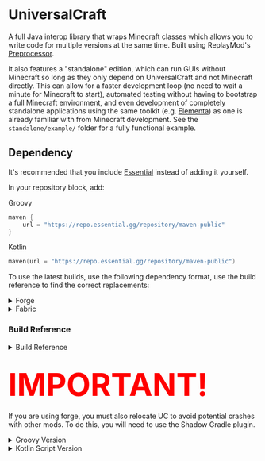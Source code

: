 # UniversalCraft

A full Java interop library that wraps Minecraft classes which allows you to write code for multiple versions at the same time. Built using ReplayMod's [Preprocessor](https://github.com/ReplayMod/preprocessor).


It also features a "standalone" edition, which can run GUIs without Minecraft so long as they only depend on
UniversalCraft and not Minecraft directly.
This can allow for a faster development loop (no need to wait a minute for Minecraft to start),
automated testing without having to bootstrap a full Minecraft environment,
and even development of completely standalone applications using the same toolkit (e.g. [Elementa]) as one is already
familiar with from Minecraft development.
See the `standalone/example/` folder for a fully functional example.

## Dependency

It's recommended that you include [Essential](https://essential.gg/) instead of adding it yourself.

In your repository block, add:

Groovy
```groovy
maven {
    url = "https://repo.essential.gg/repository/maven-public"
}
```
Kotlin
```kotlin
maven(url = "https://repo.essential.gg/repository/maven-public")
```

To use the latest builds, use the following dependency format, use the build reference to find the correct replacements:

<details><summary>Forge</summary>

```kotlin
implementation("gg.essential:universalcraft-$mcVersion-$mcPlatform:$buildNumber")
```
</details>
<details><summary>Fabric</summary>

Groovy
```groovy
modImplementation(include("gg.essential:universalcraft-$mcVersion-$mcPlatform:$buildNumber"))
```
Kotlin
```kotlin
modImplementation(include("gg.essential:universalcraft-$mcVersion-$mcPlatform:$buildNumber")!!)
```
</details>

### Build Reference
<!--
Script to generate the Build Reference table:
```bash
sed -n '/"1.8.9-forge"/,/)/p' settings.gradle.kts | sed '$d' | tr -d '", ' | tac | while read -r platform; do
    version=$(echo "$platform" | cut -d'-' -f1)
    loader=$(echo "$platform" | cut -d'-' -f2)
    echo "<tr><td>$version</td><td>$loader</td><td><img alt=\"$platform\" src=\"https://img.shields.io/badge/dynamic/xml?color=A97BFF&label=%20&query=/metadata/versioning/versions/version[not(contains(text(),'%2B'))][last()]&url=https://repo.essential.gg/repository/maven-releases/gg/essential/universalcraft-$platform/maven-metadata.xml\"></td></tr>"
done
```
-->
<details><summary>Build Reference</summary>
    <table>
      <tbody>
        <tr>
          <th>mcVersion</th>
          <th>mcPlatform</th>
          <th>buildNumber</th>
        </tr>
        <tr>
          <td>standalone</td>
          <td>N/A</td>
          <td>
            <img alt="standalone" src="https://img.shields.io/badge/dynamic/xml?color=A97BFF&label=%20&query=/metadata/versioning/versions/version[not(contains(text(),'%2B'))][last()]&url=https://repo.essential.gg/repository/maven-releases/gg/essential/universalcraft-standalone/maven-metadata.xml">
          </td>
        </tr>
        <tr><td>1.21.2</td><td>fabric</td><td><img alt="1.21.2-fabric" src="https://img.shields.io/badge/dynamic/xml?color=A97BFF&label=%20&query=/metadata/versioning/versions/version[not(contains(text(),'%2B'))][last()]&url=https://repo.essential.gg/repository/maven-releases/gg/essential/universalcraft-1.21.2-fabric/maven-metadata.xml"></td></tr>
        <tr><td>1.21.1</td><td>fabric</td><td><img alt="1.21.1-fabric" src="https://img.shields.io/badge/dynamic/xml?color=A97BFF&label=%20&query=/metadata/versioning/versions/version[not(contains(text(),'%2B'))][last()]&url=https://repo.essential.gg/repository/maven-releases/gg/essential/universalcraft-1.21.1-fabric/maven-metadata.xml"></td></tr>
        <tr><td>1.21</td><td>fabric</td><td><img alt="1.21-fabric" src="https://img.shields.io/badge/dynamic/xml?color=A97BFF&label=%20&query=/metadata/versioning/versions/version[not(contains(text(),'%2B'))][last()]&url=https://repo.essential.gg/repository/maven-releases/gg/essential/universalcraft-1.21-fabric/maven-metadata.xml"></td></tr>
        <tr><td>1.20.6</td><td>fabric</td><td><img alt="1.20.6-fabric" src="https://img.shields.io/badge/dynamic/xml?color=A97BFF&label=%20&query=/metadata/versioning/versions/version[not(contains(text(),'%2B'))][last()]&url=https://repo.essential.gg/repository/maven-releases/gg/essential/universalcraft-1.20.6-fabric/maven-metadata.xml"></td></tr>
        <tr><td>1.20.4</td><td>forge</td><td><img alt="1.20.4-forge" src="https://img.shields.io/badge/dynamic/xml?color=A97BFF&label=%20&query=/metadata/versioning/versions/version[not(contains(text(),'%2B'))][last()]&url=https://repo.essential.gg/repository/maven-releases/gg/essential/universalcraft-1.20.4-forge/maven-metadata.xml"></td></tr>
        <tr><td>1.20.4</td><td>fabric</td><td><img alt="1.20.4-fabric" src="https://img.shields.io/badge/dynamic/xml?color=A97BFF&label=%20&query=/metadata/versioning/versions/version[not(contains(text(),'%2B'))][last()]&url=https://repo.essential.gg/repository/maven-releases/gg/essential/universalcraft-1.20.4-fabric/maven-metadata.xml"></td></tr>
        <tr><td>1.20.2</td><td>forge</td><td><img alt="1.20.2-forge" src="https://img.shields.io/badge/dynamic/xml?color=A97BFF&label=%20&query=/metadata/versioning/versions/version[not(contains(text(),'%2B'))][last()]&url=https://repo.essential.gg/repository/maven-releases/gg/essential/universalcraft-1.20.2-forge/maven-metadata.xml"></td></tr>
        <tr><td>1.20.2</td><td>fabric</td><td><img alt="1.20.2-fabric" src="https://img.shields.io/badge/dynamic/xml?color=A97BFF&label=%20&query=/metadata/versioning/versions/version[not(contains(text(),'%2B'))][last()]&url=https://repo.essential.gg/repository/maven-releases/gg/essential/universalcraft-1.20.2-fabric/maven-metadata.xml"></td></tr>
        <tr><td>1.20.1</td><td>forge</td><td><img alt="1.20.1-forge" src="https://img.shields.io/badge/dynamic/xml?color=A97BFF&label=%20&query=/metadata/versioning/versions/version[not(contains(text(),'%2B'))][last()]&url=https://repo.essential.gg/repository/maven-releases/gg/essential/universalcraft-1.20.1-forge/maven-metadata.xml"></td></tr>
        <tr><td>1.20.1</td><td>fabric</td><td><img alt="1.20.1-fabric" src="https://img.shields.io/badge/dynamic/xml?color=A97BFF&label=%20&query=/metadata/versioning/versions/version[not(contains(text(),'%2B'))][last()]&url=https://repo.essential.gg/repository/maven-releases/gg/essential/universalcraft-1.20.1-fabric/maven-metadata.xml"></td></tr>
        <tr><td>1.20</td><td>fabric</td><td><img alt="1.20-fabric" src="https://img.shields.io/badge/dynamic/xml?color=A97BFF&label=%20&query=/metadata/versioning/versions/version[not(contains(text(),'%2B'))][last()]&url=https://repo.essential.gg/repository/maven-releases/gg/essential/universalcraft-1.20-fabric/maven-metadata.xml"></td></tr>
        <tr><td>1.19.4</td><td>forge</td><td><img alt="1.19.4-forge" src="https://img.shields.io/badge/dynamic/xml?color=A97BFF&label=%20&query=/metadata/versioning/versions/version[not(contains(text(),'%2B'))][last()]&url=https://repo.essential.gg/repository/maven-releases/gg/essential/universalcraft-1.19.4-forge/maven-metadata.xml"></td></tr>
        <tr><td>1.19.4</td><td>fabric</td><td><img alt="1.19.4-fabric" src="https://img.shields.io/badge/dynamic/xml?color=A97BFF&label=%20&query=/metadata/versioning/versions/version[not(contains(text(),'%2B'))][last()]&url=https://repo.essential.gg/repository/maven-releases/gg/essential/universalcraft-1.19.4-fabric/maven-metadata.xml"></td></tr>
        <tr><td>1.19.3</td><td>forge</td><td><img alt="1.19.3-forge" src="https://img.shields.io/badge/dynamic/xml?color=A97BFF&label=%20&query=/metadata/versioning/versions/version[not(contains(text(),'%2B'))][last()]&url=https://repo.essential.gg/repository/maven-releases/gg/essential/universalcraft-1.19.3-forge/maven-metadata.xml"></td></tr>
        <tr><td>1.19.3</td><td>fabric</td><td><img alt="1.19.3-fabric" src="https://img.shields.io/badge/dynamic/xml?color=A97BFF&label=%20&query=/metadata/versioning/versions/version[not(contains(text(),'%2B'))][last()]&url=https://repo.essential.gg/repository/maven-releases/gg/essential/universalcraft-1.19.3-fabric/maven-metadata.xml"></td></tr>
        <tr><td>1.19.2</td><td>forge</td><td><img alt="1.19.2-forge" src="https://img.shields.io/badge/dynamic/xml?color=A97BFF&label=%20&query=/metadata/versioning/versions/version[not(contains(text(),'%2B'))][last()]&url=https://repo.essential.gg/repository/maven-releases/gg/essential/universalcraft-1.19.2-forge/maven-metadata.xml"></td></tr>
        <tr><td>1.19.2</td><td>fabric</td><td><img alt="1.19.2-fabric" src="https://img.shields.io/badge/dynamic/xml?color=A97BFF&label=%20&query=/metadata/versioning/versions/version[not(contains(text(),'%2B'))][last()]&url=https://repo.essential.gg/repository/maven-releases/gg/essential/universalcraft-1.19.2-fabric/maven-metadata.xml"></td></tr>
        <tr><td>1.19.1</td><td>fabric</td><td><img alt="1.19.1-fabric" src="https://img.shields.io/badge/dynamic/xml?color=A97BFF&label=%20&query=/metadata/versioning/versions/version[not(contains(text(),'%2B'))][last()]&url=https://repo.essential.gg/repository/maven-releases/gg/essential/universalcraft-1.19.1-fabric/maven-metadata.xml"></td></tr>
        <tr><td>1.19</td><td>fabric</td><td><img alt="1.19-fabric" src="https://img.shields.io/badge/dynamic/xml?color=A97BFF&label=%20&query=/metadata/versioning/versions/version[not(contains(text(),'%2B'))][last()]&url=https://repo.essential.gg/repository/maven-releases/gg/essential/universalcraft-1.19-fabric/maven-metadata.xml"></td></tr>
        <tr><td>1.18.1</td><td>forge</td><td><img alt="1.18.1-forge" src="https://img.shields.io/badge/dynamic/xml?color=A97BFF&label=%20&query=/metadata/versioning/versions/version[not(contains(text(),'%2B'))][last()]&url=https://repo.essential.gg/repository/maven-releases/gg/essential/universalcraft-1.18.1-forge/maven-metadata.xml"></td></tr>
        <tr><td>1.18.1</td><td>fabric</td><td><img alt="1.18.1-fabric" src="https://img.shields.io/badge/dynamic/xml?color=A97BFF&label=%20&query=/metadata/versioning/versions/version[not(contains(text(),'%2B'))][last()]&url=https://repo.essential.gg/repository/maven-releases/gg/essential/universalcraft-1.18.1-fabric/maven-metadata.xml"></td></tr>
        <tr><td>1.17.1</td><td>forge</td><td><img alt="1.17.1-forge" src="https://img.shields.io/badge/dynamic/xml?color=A97BFF&label=%20&query=/metadata/versioning/versions/version[not(contains(text(),'%2B'))][last()]&url=https://repo.essential.gg/repository/maven-releases/gg/essential/universalcraft-1.17.1-forge/maven-metadata.xml"></td></tr>
        <tr><td>1.17.1</td><td>fabric</td><td><img alt="1.17.1-fabric" src="https://img.shields.io/badge/dynamic/xml?color=A97BFF&label=%20&query=/metadata/versioning/versions/version[not(contains(text(),'%2B'))][last()]&url=https://repo.essential.gg/repository/maven-releases/gg/essential/universalcraft-1.17.1-fabric/maven-metadata.xml"></td></tr>
        <tr><td>1.16.2</td><td>fabric</td><td><img alt="1.16.2-fabric" src="https://img.shields.io/badge/dynamic/xml?color=A97BFF&label=%20&query=/metadata/versioning/versions/version[not(contains(text(),'%2B'))][last()]&url=https://repo.essential.gg/repository/maven-releases/gg/essential/universalcraft-1.16.2-fabric/maven-metadata.xml"></td></tr>
        <tr><td>1.16.2</td><td>forge</td><td><img alt="1.16.2-forge" src="https://img.shields.io/badge/dynamic/xml?color=A97BFF&label=%20&query=/metadata/versioning/versions/version[not(contains(text(),'%2B'))][last()]&url=https://repo.essential.gg/repository/maven-releases/gg/essential/universalcraft-1.16.2-forge/maven-metadata.xml"></td></tr>
        <tr><td>1.12.2</td><td>forge</td><td><img alt="1.12.2-forge" src="https://img.shields.io/badge/dynamic/xml?color=A97BFF&label=%20&query=/metadata/versioning/versions/version[not(contains(text(),'%2B'))][last()]&url=https://repo.essential.gg/repository/maven-releases/gg/essential/universalcraft-1.12.2-forge/maven-metadata.xml"></td></tr>
        <tr><td>1.8.9</td><td>forge</td><td><img alt="1.8.9-forge" src="https://img.shields.io/badge/dynamic/xml?color=A97BFF&label=%20&query=/metadata/versioning/versions/version[not(contains(text(),'%2B'))][last()]&url=https://repo.essential.gg/repository/maven-releases/gg/essential/universalcraft-1.8.9-forge/maven-metadata.xml"></td></tr>
      </tbody>
    </table>

</details>

<h2><span style="font-size:3em; color:red;">IMPORTANT!</span></h2>

If you are using forge, you must also relocate UC to avoid potential crashes with other mods. To do this, you will need to use the Shadow Gradle plugin.

<details><summary>Groovy Version</summary>

You can do this by either putting it in your plugins block:
```groovy
plugins {
    id "com.github.johnrengelman.shadow" version "$version"
}
```
or by including it in your buildscript's classpath and applying it:
```groovy
buildscript {
    repositories {
        gradlePluginPortal()
    }
    dependencies {
        classpath "gradle.plugin.com.github.jengelman.gradle.plugins:shadow:$version"
    }
}

apply plugin: "com.github.johnrengelman.shadow"
```
You'll then want to relocate UC to your own package to avoid breaking other mods
```groovy
shadowJar {
    archiveClassifier.set(null)
    relocate("gg.essential.universal", "your.package.universal")
}
tasks.named("reobfJar").configure { dependsOn(tasks.named("shadowJar")) }
```

</details>

<details><summary>Kotlin Script Version</summary>

You can do this by either putting it in your plugins block:
```kotlin
plugins {
    id("com.github.johnrengelman.shadow") version "$version"
}
```
or by including it in your buildscript's classpath and applying it:
```kotlin
buildscript {
    repositories {
        gradlePluginPortal()
    }
    dependencies {
        classpath("gradle.plugin.com.github.jengelman.gradle.plugins:shadow:$version")
    }
}

apply(plugin = "com.github.johnrengelman.shadow")
```
You'll then want to relocate UC to your own package to avoid breaking other mods
```kotlin
tasks.shadowJar {
    archiveClassifier.set(null)
    relocate("gg.essential.universal", "your.package.universal")
}
tasks.reobfJar { dependsOn(tasks.shadowJar) }
```

</details>

[Elementa]: https://github.com/EssentialGG/Elementa
